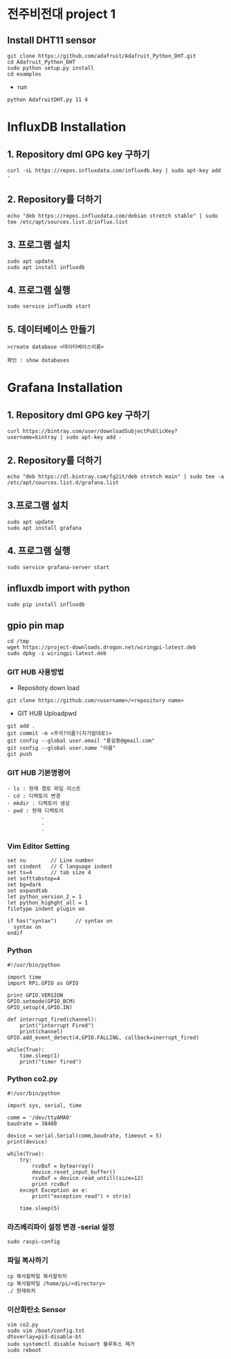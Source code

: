 #  전주비전대 project 1

  ## Install DHT11 sensor
  ```
  git clone https://github.com/adafruit/Adafruit_Python_DHT.git
  cd Adafruit_Python_DHT
  sudo python setup.py install
  cd examples
  ```
  - run
  ```
  python AdafruitDHT.py 11 4
  ```
  
  # InfluxDB Installation

  ## 1. Repository dml  GPG key 구하기
   ```
   curl -sL https://repos.influxdata.com/influxdb.key | sudo apt-key add -
   ```
  
  ## 2. Repository를 더하기
  ```
  echo "deb https://repos.influxdata.com/debian stretch stable" | sudo tee /etc/apt/sources.list.d/influx.list
  ```
  
  ## 3. 프로그램 설치
  ```
  sudo apt update
  sudo apt install influxdb
  ```
  
  ## 4. 프로그램 실행
  ```
  sudo service influxdb start
  ```
  
  ## 5. 데이터베이스 만들기
  ```
  >create database <데이터베이스이름>
  ```
  ```
  확인 : show databases
  ```
  
  # Grafana Installation
  
  ## 1. Repository dml  GPG key 구하기
  ```
  curl https://bintray.com/user/downloadSubjectPublicKey?username=bintray | sudo apt-key add -
  ```
  
  ## 2. Repository를 더하기
  ```
  echo "deb https://dl.bintray.com/fg2it/deb stretch main" | sudo tee -a /etc/apt/sources.list.d/grafana.list
  ```
  
  ## 3.프로그램 설치
  ```
  sudo apt update
  sudo apt install grafana
  ```
  
  ## 4. 프로그램 실행
  ```
  sudo service grafana-server start
  ```
  ## influxdb import with python
  ```
  sudo pip install influxdb
  ```
  ## gpio pin map
  ```
  cd /tmp
  wget https://project-downloads.drogon.net/wiringpi-latest.deb
  sudo dpkg -i wiringpi-latest.deb
  ```
  
  ### GIT HUB 사용방법
  - Repositoty down load
  ``` 
  git clone https://github.com/<username>/<repository name>
  ```
  - GIT HUB Uploadpwd
  ```
  git add .
  git commit -m <주석?이름?(자기맘대로)>
  git config --global user.email "홍길동@gmail.com"
  git config --global user.name "이름"
  git push
  ```
  ### GIT HUB  기본명령어
  ```
  - ls : 현재 경로 파일 리스트
  - cd : 디렉토리 변경
  - mkdir : 디렉토리 생성
  - pwd : 현재 디렉토리
             .
             .
             .
  ```
  ### Vim Editor Setting
  ```
  set nu        // Line number
  set cindent   // C language indent
  set ts=4      // tab size 4
  set softtabstop=4
  set bg=dark
  set expandtab
  let python_version_2 = 1
  let python_highght_all = 1
  filetype indent plugin on
  
  if has("syntax")      // syntax on
    syntax on
  endif
  ```
  ### Python
  ```
  #!/usr/bin/python
  
  import time
  import RPi.GPIO as GPIO
  
  print GPIO.VERSION
  GPIO.setmode(GPIO_BCM)
  GPIO_setup(4,GPIO.IN)
  
  def interrupt_fired(channel):
      print("interrupt Fired")
      print(channel)
  GPIO.add_event_detect(4,GPIO.FALLING, callback=inerrupt_fired)
  
  while(True):
      time.sleep(1)   
      print("timer fired")
  ```
  ### Python co2.py
  ```
  #!/usr/bin/python
  
  import sys, serial, time
  
  comm = '/dev/ttyAMA0'
  baudrate = 38400
  
  device = serial.Serial(comm,baudrate, timeout = 5)
  print(device)
  
  while(True):
      try:
          rcvBuf = bytearray()
          device.reset_input_buffer()
          rcvBuf = device.read_untill(size=12)
          print rcvBuf
      except Exception as e:
          print("exception read") + str(e)
          
      time.sleep(5)
  ```
      
  ### 라즈베리파이 설정 변경 -serial 설정
  ```
  sudo raspi-config
  ```
  
  ### 파일 복사하기
  ```
  cp 복사할파일 복사할위치
  cp 복사할파일 /home/pi/<directory>
  ./ 현재위치
  ```
  
  ### 이산화탄소 Sensor
  ```
  vim co2.py
  sudo vim /boot/config.txt
  dtoverlay=pi3-disable-bt
  sudo systemctl disable huiuart 블루투스 제거
  sudo reboot 
  ```
